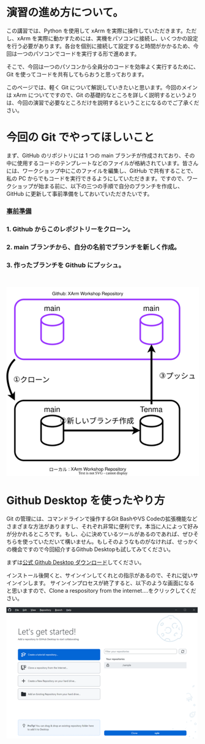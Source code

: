 # 演習の進め方について。

この講習では、Python を使用して xArm を実際に操作していただきます。ただし、xArm を実際に動かすためには、実機をパソコンに接続し、いくつかの設定を行う必要があります。各台を個別に接続して設定すると時間がかかるため、今回は一つのパソコンでコードを実行する形で進めます。

そこで、今回は一つのパソコンから全員分のコードを効率よく実行するために、Git を使ってコードを共有してもらおうと思っております。

このページでは、軽く Git について解説していきたいと思います。今回のメインは xArm についてですので、Git の基礎的なところを詳しく説明するというよりは、今回の演習で必要なところだけを説明するということになるのでご了承ください。

# 今回の Git でやってほしいこと

まず、GitHub のリポジトリには 1 つの main ブランチが作成されており、その中に使用するコードのテンプレートなどのファイルが格納されています。皆さんには、ワークショップ中にこのファイルを編集し、GitHub で共有することで、私の PC からでもコードを実行できるようにしていただきます。ですので、ワークショップが始まる前に、以下の三つの手順で自分のブランチを作成し、GitHub に更新して事前準備をしておいていただきたいです。

### <u>事前準備</u>

### 1. Github からこのレポジトリーをクローン。

### 2. main ブランチから、自分の名前でブランチを新しく作成。

### 3. 作ったブランチを Github にプッシュ。

<br>

![Git Flow](./assets/git_flow.svg)
<br>

# Github Desktop を使ったやり方

Git の管理には、コマンドラインで操作するGit BashやVS Codeの拡張機能などさまざまな方法がありますし、それぞれ非常に便利です。本当に人によって好みが分かれるところです。もし、心に決めているツールがあるのであれば、ぜひそちらを使っていただいて構いません。もしそのようなものがなければ、せっかくの機会ですので今回紹介するGithub Desktopも試してみてください。

まずは[公式 Github Desktop ダウンロード](https://desktop.github.com/)してください。

インストール後開くと、サインインしてくれとの指示があるので、それに従いサインインします。
サインインプロセスが終了すると、以下のような画面になると思いますので、Clone a respository from the internet....をクリックしてください。

<img src="./assets/first_window.png" width="500">
